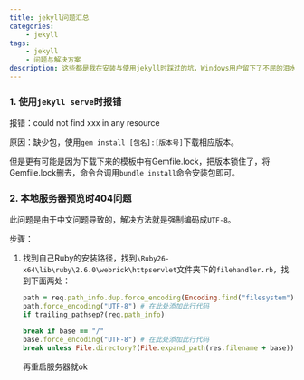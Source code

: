 ```yaml
---
title: jekyll问题汇总
categories:
    - jekyll
tags:
    - jekyll
    - 问题与解决方案
description: 这些都是我在安装与使用jekyll时踩过的坑，Windows用户留下了不屈的泪水。
---
```

<!--more-->
### 1. 使用`jekyll serve`时报错

报错：could not find xxx in any resource

原因：缺少包，使用`gem install [包名]:[版本号]`下载相应版本。

但是更有可能是因为下载下来的模板中有Gemfile.lock，把版本锁住了，将Gemfile.lock删去，命令台调用`bundle install`命令安装包即可。

### 2. 本地服务器预览时404问题

此问题是由于中文问题导致的，解决方法就是强制编码成`UTF-8`。

步骤：

1. 找到自己Ruby的安装路径，找到`\Ruby26-x64\lib\ruby\2.6.0\webrick\httpservlet`文件夹下的`filehandler.rb`，找到下面两处：
    ```ruby
    path = req.path_info.dup.force_encoding(Encoding.find("filesystem"))
    path.force_encoding("UTF-8") # 在此处添加此行代码
    if trailing_pathsep?(req.path_info)
    ```
    ```ruby
    break if base == "/"
    base.force_encoding("UTF-8") # 在此处添加此行代码
    break unless File.directory?(File.expand_path(res.filename + base))
    ```
    再重启服务器就ok


